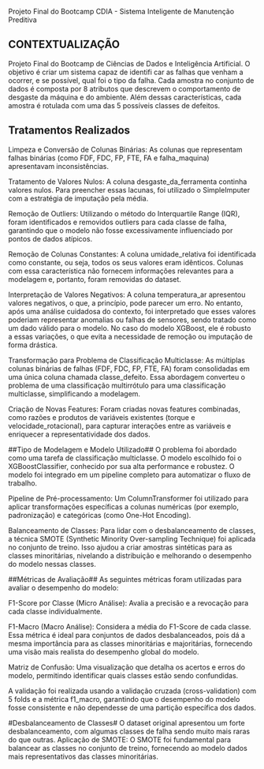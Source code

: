 Projeto Final do Bootcamp CDIA - Sistema Inteligente de Manutenção Preditiva

## CONTEXTUALIZAÇÃO ##
Projeto Final do Bootcamp de Ciências de Dados e Inteligência Artificial. O objetivo é criar um sistema capaz de identifi car as falhas que venham a ocorrer, e se possível, qual foi o tipo da falha. Cada amostra no conjunto de dados é composta por 8 atributos que descrevem o comportamento de desgaste da máquina e do ambiente. Além dessas características, cada amostra é rotulada com uma das 5 possíveis classes de defeitos.

## Tratamentos Realizados ##
Limpeza e Conversão de Colunas Binárias: As colunas que representam falhas binárias (como FDF, FDC, FP, FTE, FA e falha_maquina) apresentavam inconsistências. 

Tratamento de Valores Nulos: A coluna desgaste_da_ferramenta continha valores nulos. Para preencher essas lacunas, foi utilizado o SimpleImputer com a estratégia de imputação pela média.

Remoção de Outliers: Utilizando o método do Interquartile Range (IQR), foram identificados e removidos outliers para cada classe de falha, garantindo que o modelo não fosse excessivamente influenciado por pontos de dados atípicos.

Remoção de Colunas Constantes: A coluna umidade_relativa foi identificada como constante, ou seja, todos os seus valores eram idênticos. Colunas com essa característica não fornecem informações relevantes para a modelagem e, portanto, foram removidas do dataset.

Interpretação de Valores Negativos: A coluna temperatura_ar apresentou valores negativos, o que, a princípio, pode parecer um erro. No entanto, após uma análise cuidadosa do contexto, foi interpretado que esses valores poderiam representar anomalias ou falhas de sensores, sendo tratado como um dado válido para o modelo. No caso do modelo XGBoost, ele é robusto a essas variações, o que evita a necessidade de remoção ou imputação de forma drástica.

Transformação para Problema de Classificação Multiclasse: As múltiplas colunas binárias de falhas (FDF, FDC, FP, FTE, FA) foram consolidadas em uma única coluna chamada classe_defeito. Essa abordagem converteu o problema de uma classificação multirrótulo para uma classificação multiclasse, simplificando a modelagem.

Criação de Novas Features: Foram criadas novas features combinadas, como razões e produtos de variáveis existentes (torque e velocidade_rotacional), para capturar interações entre as variáveis e enriquecer a representatividade dos dados.

##Tipo de Modelagem e Modelo Utilizado##
O problema foi abordado como uma tarefa de classificação multiclasse. O modelo escolhido foi o XGBoostClassifier, conhecido por sua alta performance e robustez. O modelo foi integrado em um pipeline completo para automatizar o fluxo de trabalho.

Pipeline de Pré-processamento: Um ColumnTransformer foi utilizado para aplicar transformações específicas a colunas numéricas (por exemplo, padronização) e categóricas (como One-Hot Encoding).

Balanceamento de Classes: Para lidar com o desbalanceamento de classes, a técnica SMOTE (Synthetic Minority Over-sampling Technique) foi aplicada no conjunto de treino. Isso ajudou a criar amostras sintéticas para as classes minoritárias, nivelando a distribuição e melhorando o desempenho do modelo nessas classes.

##Métricas de Avaliação##
As seguintes métricas foram utilizadas para avaliar o desempenho do modelo:

F1-Score por Classe (Micro Análise): Avalia a precisão e a revocação para cada classe individualmente.

F1-Macro (Macro Análise): Considera a média do F1-Score de cada classe. Essa métrica é ideal para conjuntos de dados desbalanceados, pois dá a mesma importância para as classes minoritárias e majoritárias, fornecendo uma visão mais realista do desempenho global do modelo.

Matriz de Confusão: Uma visualização que detalha os acertos e erros do modelo, permitindo identificar quais classes estão sendo confundidas.

A validação foi realizada usando a validação cruzada (cross-validation) com 5 folds e a métrica f1_macro, garantindo que o desempenho do modelo fosse consistente e não dependesse de uma partição específica dos dados.

#Desbalanceamento de Classes#
O dataset original apresentou um forte desbalanceamento, com algumas classes de falha sendo muito mais raras do que outras.
Aplicação de SMOTE: O SMOTE foi fundamental para balancear as classes no conjunto de treino, fornecendo ao modelo dados mais representativos das classes minoritárias.


